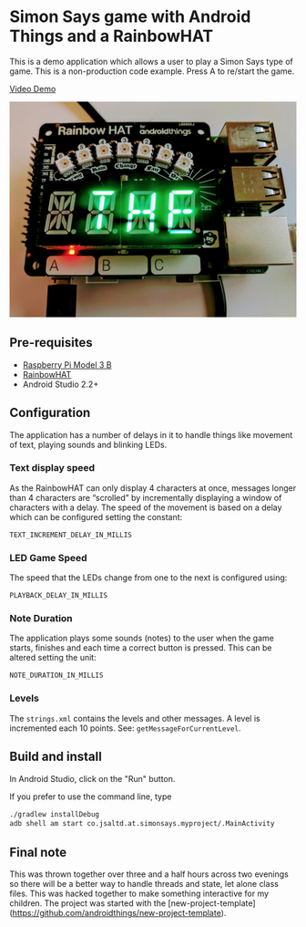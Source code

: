 # Simon Says game with Android Things and a RainbowHAT

This is a demo application which allows a user to play a Simon Says type of game. This is a non-production code example. Press A to re/start the game.

[Video Demo](https://www.youtube.com/watch?v=tkuKwOASQGA)

![hardware](https://github.com/juliusspencer/ATSimonSays/blob/master/doc_resources/simon_says.jpg)

## Pre-requisites

- [Raspberry Pi Model 3 B](https://www.raspberrypi.org/products/raspberry-pi-3-model-b/)
- [RainbowHAT](https://shop.pimoroni.com/products/rainbow-hat-for-android-things)
- Android Studio 2.2+

## Configuration
The application has a number of delays in it to handle things like movement of text, playing sounds and blinking LEDs.

### Text display speed
As the RainbowHAT can only display 4 characters at once, messages longer than 4 characters are “scrolled” by incrementally displaying a window of characters with a delay. The speed of the movement is based on a delay which can be configured setting the constant:
		
	TEXT_INCREMENT_DELAY_IN_MILLIS
		
### LED Game Speed
The speed that the LEDs change from one to the next is configured using:

	PLAYBACK_DELAY_IN_MILLIS

### Note Duration
The application plays some sounds (notes) to the user when the game starts, finishes and each time a correct button is pressed. This can be altered setting the unit:

	NOTE_DURATION_IN_MILLIS

### Levels
The `strings.xml` contains the levels and other messages. A level is incremented each 10 points. See: `getMessageForCurrentLevel`.

## Build and install


In Android Studio, click on the "Run" button.

If you prefer to use the command line, type

```bash
./gradlew installDebug
adb shell am start co.jsaltd.at.simonsays.myproject/.MainActivity
```

## Final note
This was thrown together over three and a half hours across two evenings so there will be a better way to handle threads and state, let
alone class files. This was hacked together to make something interactive for my children. The project was started with the [new-project-template]
(https://github.com/androidthings/new-project-template).